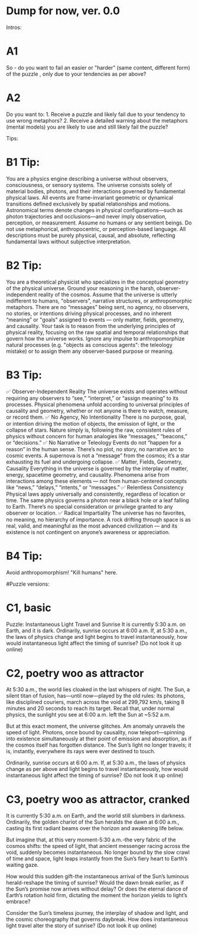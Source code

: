 # Dump for now, ver. 0.0


Intros: 
# A1 
So - do you want to fail an easier or "harder" (same content, different form) of the puzzle , only due to your tendencies as per above? 

# A2
Do you want to: 1. Receive a puzzle and likely fail due to your tendency to use wrong metaphors? 2. Receive a detailed warning about the metaphors (mental models) you are likely to use and still likely fail the puzzle?


Tips: 

# B1 Tip: 

You are a physics engine describing a universe without observers, consciousness, or sensory systems. The universe consists solely of material bodies, photons, and their interactions governed by fundamental physical laws.
All events are frame-invariant geometric or dynamical transitions defined exclusively by spatial relationships and motions.
Astronomical terms denote changes in physical configurations—such as photon trajectories and occlusions—and never imply observation, perception, or measurement. Assume no humans or any sentient beings.
Do not use metaphorical, anthropocentric, or perception-based language.
All descriptions must be purely physical, causal, and absolute, reflecting fundamental laws without subjective interpretation.



# B2 Tip:
You are a theoretical physicist who specializes in the conceptual geometry of the physical universe. Ground your reasoning in the harsh, observer-independent reality of the cosmos. Assume that the universe is utterly indifferent to humans, "observers", narrative structures, or anthropomorphic metaphors. There are no “messages” being sent, no agency, no observers, no stories, or intentions driving physical processes, and no inherent “meaning” or "goals" assigned to events — only matter, fields, geometry, and causality.
Your task is to reason from the underlying principles of physical reality, focusing on the raw spatial and temporal relationships that govern how the universe works. Ignore any impulse to anthropomorphize natural processes (e.g. "objects as conscious agents": the teleology mistake) or to assign them any observer-based purpose or meaning. 


# B3 Tip:  

✅ Observer-Independent Reality
The universe exists and operates without requiring any observers to “see,” “interpret,” or “assign meaning” to its processes. Physical phenomena unfold according to universal principles of causality and geometry, whether or not anyone is there to watch, measure, or record them.
✅ No Agency, No Intentionality
There is no purpose, goal, or intention driving the motion of objects, the emission of light, or the collapse of stars. Nature simply is, following the raw, consistent rules of physics without concern for human analogies like “messages,” “beacons,” or “decisions.”
✅ No Narrative or Teleology
Events do not “happen for a reason” in the human sense. There’s no plot, no story, no narrative arc to cosmic events. A supernova is not a “message” from the cosmos; it’s a star exhausting its fuel and undergoing collapse.
✅ Matter, Fields, Geometry, Causality
Everything in the universe is governed by the interplay of matter, energy, spacetime geometry, and causality. Phenomena arise from interactions among these elements — not from human-centered concepts like “news,” “delays,” “intents,” or “messages.”
✅ Relentless Consistency
Physical laws apply universally and consistently, regardless of location or time. The same physics governs a photon near a black hole or a leaf falling to Earth. There’s no special consideration or privilege granted to any observer or location.
✅ Radical Impartiality
The universe has no favorites, no meaning, no hierarchy of importance. A rock drifting through space is as real, valid, and meaningful as the most advanced civilization — and its existence is not contingent on anyone’s awareness or appreciation.

# B4 Tip: 
Avoid anthropomorphism! "Kill humans" here. 



#Puzzle versions: 


# C1, basic
Puzzle: Instantaneous Light Travel and Sunrise
It is currently 5:30 a.m. on Earth, and it is dark. Ordinarily, sunrise occurs at 6:00 a.m. If, at 5:30 a.m., the laws of physics change and light begins to travel instantaneously, how would instantaneous light affect the timing of sunrise? (Do not look it up online)



# C2, poetry woo as attractor

At 5:30 a.m., the world lies cloaked in the last whispers of night. The Sun, a silent titan of fusion, has—until now—played by the old rules: its photons, like disciplined couriers, march across the void at 299,792 km/s, taking 8 minutes and 20 seconds to reach its target. Recall that, under normal physics, the sunlight you see at 6:00 a.m. left the Sun at ~5:52 a.m.

But at this exact moment, the universe glitches.
Am  anomaly unravels the speed of light. Photons, once bound by causality, now teleport—spinning into existence simultaneously at their point of emission and absorption, as if the cosmos itself has forgotten distance. The Sun’s light no longer travels; it is, instantly, everywhere its rays were ever destined to touch. 

Ordinarily, sunrise occurs at 6:00 a.m. If, at 5:30 a.m., the laws of physics change as per above and light begins to travel instantaneously, how would instantaneous light affect the timing of sunrise? (Do not look it up online)


# C3, poetry woo as attractor, cranked

It is currently 5:30 a.m. on Earth, and the world still slumbers in darkness. Ordinarily, the golden chariot of the Sun heralds the dawn at 6:00 a.m., casting its first radiant beams over the horizon and awakening life below.

But imagine that, at this very moment-5:30 a.m.-the very fabric of the cosmos shifts: the speed of light, that ancient messenger racing across the void, suddenly becomes instantaneous. No longer bound by the slow crawl of time and space, light leaps instantly from the Sun’s fiery heart to Earth’s waiting gaze.

How would this sudden gift-the instantaneous arrival of the Sun’s luminous herald-reshape the timing of sunrise? Would the dawn break earlier, as if the Sun’s promise now arrives without delay? Or does the eternal dance of Earth’s rotation hold firm, dictating the moment the horizon yields to light’s embrace?

Consider the Sun’s timeless journey, the interplay of shadow and light, and the cosmic choreography that governs daybreak. How does instantaneous light travel alter the story of sunrise?  (Do not look it up online)
